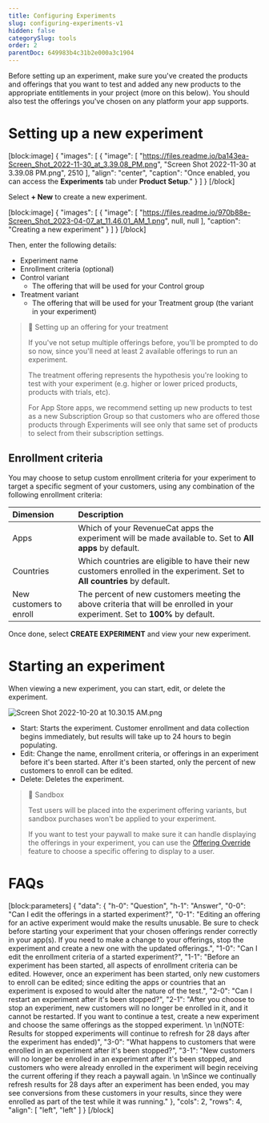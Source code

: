 ```yaml
---
title: Configuring Experiments
slug: configuring-experiments-v1
hidden: false
categorySlug: tools
order: 2
parentDoc: 649983b4c31b2e000a3c1904
---
```

Before setting up an experiment, make sure you've created the products and offerings that you want to test and added any new products to the appropriate entitlements in your project (more on this below). You should also test the offerings you've chosen on any platform your app supports.

# Setting up a new experiment

[block:image]
{
  "images": [
    {
      "image": [
        "https://files.readme.io/ba143ea-Screen_Shot_2022-11-30_at_3.39.08_PM.png",
        "Screen Shot 2022-11-30 at 3.39.08 PM.png",
        2510
      ],
      "align": "center",
      "caption": "Once enabled, you can access the **Experiments** tab under **Product Setup**."
    }
  ]
}
[/block]

Select **+ New** to create a new experiment.

[block:image]
{
  "images": [
    {
      "image": [
        "https://files.readme.io/970b88e-Screen_Shot_2023-04-07_at_11.46.01_AM_1.png",
        null,
        null
      ],
      "caption": "Creating a new experiment"
    }
  ]
}
[/block]

Then, enter the following details:

- Experiment name
- Enrollment criteria (optional)
- Control variant
  - The offering that will be used for your Control group
- Treatment variant
  - The offering that will be used for your Treatment group (the variant in your experiment)

> 📘 Setting up an offering for your treatment
> 
> If you've not setup multiple offerings before, you'll be prompted to do so now, since you'll need at least 2 available offerings to run an experiment.
> 
> The treatment offering represents the hypothesis you're looking to test with your experiment (e.g. higher or lower priced products, products with trials, etc).
> 
> For App Store apps, we recommend setting up new products to test as a new Subscription Group so that customers who are offered those products through Experiments will see only that same set of products to select from their subscription settings.

## Enrollment criteria

You may choose to setup custom enrollment criteria for your experiment to target a specific segment of your customers, using any combination of the following enrollment criteria:

| Dimension               | Description                                                                                                                   |
| :---------------------- | :---------------------------------------------------------------------------------------------------------------------------- |
| Apps                    | Which of your RevenueCat apps the experiment will be made available to. Set to **All apps** by default.                       |
| Countries               | Which countries are eligible to have their new customers enrolled in the experiment. Set to **All countries** by default.     |
| New customers to enroll | The percent of new customers meeting the above criteria that will be enrolled in your experiment. Set to **100%** by default. |

Once done, select **CREATE EXPERIMENT** and view your new experiment.

# Starting an experiment

When viewing a new experiment, you can start, edit, or delete the experiment.

![](https://files.readme.io/3e6f895-Screen_Shot_2022-10-20_at_10.30.15_AM.png "Screen Shot 2022-10-20 at 10.30.15 AM.png")



- Start: Starts the experiment. Customer enrollment and data collection begins immediately, but results will take up to 24 hours to begin populating.
- Edit: Change the name, enrollment criteria, or offerings in an experiment before it's been started. After it's been started, only the percent of new customers to enroll can be edited.
- Delete: Deletes the experiment.

> 🚧 Sandbox
> 
> Test users will be placed into the experiment offering variants, but sandbox purchases won't be applied to your experiment.
> 
> If you want to test your paywall to make sure it can handle displaying the offerings in your experiment, you can use the [Offering Override](doc:offering-override) feature to choose a specific offering to display to a user.

# FAQs

[block:parameters]
{
  "data": {
    "h-0": "Question",
    "h-1": "Answer",
    "0-0": "Can I edit the offerings in a started experiment?",
    "0-1": "Editing an offering for an active experiment would make the results unusable. Be sure to check before starting your experiment that your chosen offerings render correctly in your app(s). If you need to make a change to your offerings, stop the experiment and create a new one with the updated offerings.",
    "1-0": "Can I edit the enrollment criteria of a started experiment?",
    "1-1": "Before an experiment has been started, all aspects of enrollment criteria can be edited. However, once an experiment has been started, only new customers to enroll can be edited; since editing the apps or countries that an experiment is exposed to would alter the nature of the test.",
    "2-0": "Can I restart an experiment after it's been stopped?",
    "2-1": "After you choose to stop an experiment, new customers will no longer be enrolled in it, and it cannot be restarted. If you want to continue a test, create a new experiment and choose the same offerings as the stopped experiment.  \n  \n(NOTE: Results for stopped experiments will continue to refresh for 28 days after the experiment has ended)",
    "3-0": "What happens to customers that were enrolled in an experiment after it's been stopped?",
    "3-1": "New customers will no longer be enrolled in an experiment after it's been stopped, and customers who were already enrolled in the experiment will begin receiving the current offering if they reach a paywall again.  \n  \nSince we continually refresh results for 28 days after an experiment has been ended, you may see conversions from these customers in your results, since they were enrolled as part of the test while it was running."
  },
  "cols": 2,
  "rows": 4,
  "align": [
    "left",
    "left"
  ]
}
[/block]